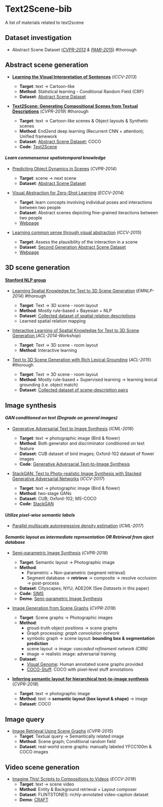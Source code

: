 # Text2Scene-bib
A list of materials related to text2scene

## Dataset investigation
* Abstract Scene Dataset (*[CVPR-2013](AbstractScene/AbstactSceneDataset.pdf) & [PAMI-2015](AbstractScene/AbstactSceneDataset-new.pdf)*) #thorough

## Abstract scene generation

* **[Learning the Visual Interpretation of Sentences](AbstractScene/LearningVisualInterpretationofSentences.pdf)** (*ICCV-2013*)
  - **Target**: text -> Cartoon-like
  - **Method**: Statistical learning - Conditional Random Field (CRF)
  - **Dataset**: [Abstract Scene Dataset](https://vision.ece.vt.edu/clipart/)

* **[Text2Scene: Generating Compositional Scenes from Textual Descriptions](AbstractScene/Text2Scene.pdf)** (*CVPR-2019*) #thorough
  - **Target**: text -> Cartoon-like scenes & Object layouts & Synthetic scenes
  - **Method**: End2end deep learning (Recurrent CNN + attention); Unified framework
  - **Dataset**: [Abstract Scene Dataset](https://vision.ece.vt.edu/clipart/); COCO
  - **Code**: [Text2Scene](https://github.com/uvavision/Text2Scene)

#### *Learn commonsense spatiotemporal knowledge*

* [Predicting Object Dynamics in Scenes](AbstractScene/PredictingObjectDynamicsinScenes.pdf) (*CVPR-2014*)
  - **Target**: scene -> next scene
  - **Dataset**: [Abstract Scene Dataset](https://vision.ece.vt.edu/clipart/)
 
* [Visual Abstraction for Zero-Shot Learning](AbstractScene/Zero-ShotlearningviaVisualAbstraction.pdf) (*ECCV-2014*)
  - **Target**: learn concepts involving individual poses and interactions between two people
  - **Dataset**: Abstract scenes depicting fine-grained iteractions between two people
  - [Webpage](https://computing.ece.vt.edu/~santol/projects/zsl_via_visual_abstraction/index.html)

* [Learning common sense through visual abstraction](AbstractScene/LearningCommonSensethroughVisualAbstraction.pdf) (*ICCV-2015*)
  - **Target**: Assess the plausibility of the interaction in a scene
  - **Dataset**: [Second Generation Abstract Scene Dataset](https://vision.ece.vt.edu/cs/#code_data)
  - [Webpage](https://vision.ece.vt.edu/cs)


## 3D scene generation

#### [Stanford NLP group](https://nlp.stanford.edu/projects/text2scene.shtml)
* [Learning Spatial Knowledge for Text to 3D Scene Generation](3DScene/Text23DSence-LearningSpatialKnowledge.pdf) (*EMNLP-2014*) #thorough
  - **Target**: Text -> 3D scene - room layout
  - **Method**: Mostly rule-based + Bayesian + NLP
  - **Dataset**: [Collected dataset of spatial relation descriptions](http://downloads.cs.stanford.edu/nlp/data/text2scene.shtml#lexground-acl2015)
  - Learned spatial relation mapping

* [Interactive Learning of Spatial Knowledge for Text to 3D Scene Generation
](3DScene/InteractiveLearningofSpatialKnowledgeforTextto3DSceneGeneration.pdf) (*ACL-2014-Workshop*)
  - **Target**: Text -> 3D scene - room layout
  - **Method**: Interactive learning

* [Text to 3D Scene Generation with Rich Lexical Grounding](3DScene/Textto3DSceneGenerationwithRichLexicalGrounding.pdf) (*ACL-2015*) #thorough
  - **Target**: Text -> 3D scene - room layout
  - **Method**: Mostly rule-based + Supervised learning -> learning lexical grounding (i.e. object match)
  - **Dataset**: [Collected dataset of scene-description pairs](http://downloads.cs.stanford.edu/nlp/data/text2scene.shtml#lexground-acl2015)


## Image synthesis

#### *GAN conditioned on text (Degrade on general images)*

* [Generative Adversarial Text to Image Synthesis](ImageSynthesis/GenerativeAdversarialTexttoImageSynthesis.pdf) (*ICML-2016*)
  - **Target**: text -> photographic image (Bird & flower)
  - **Method**: Both generator and discriminator conditioned on text feature
  - **Dataset**: CUB dataset of bird images; Oxford-102 dataset of flower images
  - **Code**: [Generative Adversarial Text-to-Image Synthesis](https://github.com/reedscot/icml2016)

* [StackGAN: Text to Photo-realistic Image Synthesis with Stacked Generative Adversarial Networks](ImageSynthesis/Zhang_StackGAN_Text_to_ICCV_2017_paper.pdf) (*ICCV-2017*)
  - **Target**: text -> photographic image (Bird & flower)
  - **Method**: two-stage GANs
  - **Dataset**: CUB; Oxford-102; MS-COCO
  - **Code**: [StackGAN](https://github.com/hanzhanggit/StackGAN)

#### *Utilize pixel-wise semantic labels*
* [Parallel multiscale autoregressive density estimation](ImageSynthesis/ParallelMultiscaleAutoregressiveDensityEstimation.pdf) (*ICML-2017*)

#### *Semantic layout as intermediate representation OR Retrieval from oject database*

* [Semi-parametric Image Synthesis](ImageSynthesis/Semi-parametricImageSynthesis.pdf) (*CVPR-2018*)
  - **Target**: Semantic layout -> Photographic image
  - **Method**:
    - Parametric + Non-parametric (segment retrieval)
    - Segment database -> **retrieve** -> composite -> resolve occlusion -> post-process
  - **Dataset**: Cityscapes; NYU; ADE20K (See *Datasets* in this paper)
  - **Code**: [SIMS](https://github.com/xjqicuhk/SIMS)
  - **Demo**: [Semi-parametric Image Synthesis](https://github.com/xjqicuhk/SIMS)

* [Image Generation from Scene Graphs](ImageSynthesis/ImageGenerationfromSceneGraphs.pdf) (*CVPR-2018*)
  - **Target**: Scene graphs -> Photographic images
  - **Method**:
    - groud-truth object positions -> scene graphs
    - Graph processing: *graph convolution network*
    - symbolic graph -> scene layout: **bounding box & segmentation prediction**
    - scene layout -> image: *cascaded refinement network (CRN)*
    - image -> realistic image: adversarial training
  - **Dataset**:
    - [Visual Genome](https://visualgenome.org): Human annotated scene graphs provided
    - [COCO-Stuff](https://github.com/nightrome/cocostuff): COCO with pixel-level stuff annotations

* **[Inferring semantic layout for hierarchical text-to-image synthesis](ImageSynthesis/InferringSemanticLayoutforHierarchicalText-to-ImageSynthesis.pdf)** (*CVPR-2018*)
  - **Target**: text -> photographic image
  - **Method**: text -> **semantic layout (box layout & shape)** -> image
  - **Dataset**: COCO


## Image query

* [Image Retrieval Using Scene Graphs](ImageQuery/ImageRetrievalusingSceneGraphs.pdf) (*CVPR-2015*)
  - **Target**: Textual query -> Semantically related image
  - **Method**: Scene graph; Conditional random field
  - **Dataset**: real-world scene graphs: manually labeled YFCC100m & COCO images

## Video scene generation
* [Imagine This! Scripts to Compositions to Videos](Video/ImageThis_ScriptstoVideos.pdf) (*ECCV-2018*)
  - **Target**: text -> scene video
  - **Method**: Entity & Background retrieval + Layout composer
  - **Dataset**: FLINTSTONES: richly-annotated video-caption dataset
  - **Demo**: [CRAFT](https://youtu.be/688Vv86n0z8)




